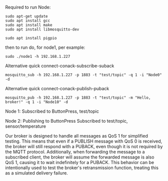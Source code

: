 Required to run Node:

```
sudo apt-get update
sudo apt install gcc
sudo apt install make
sudo apt install libmosquitto-dev

sudo apt install pigpio
```

then to run do, for node1, per example:
```
sudo ./node1 -h 192.168.1.227
```

Alternative quick connect-conack-subscribe-suback
```
mosquitto_sub -h 192.168.1.227 -p 1883 -t "test/topic" -q 1 -i "Node0" -d
```

Alternative quick connect-conack-publish-puback
```
mosquitto_pub -h 192.168.1.227 -p 1883 -t "test/topic" -m "Hello, broker!" -q 1 -i "Node10" -d
```

Node 1:
Subscribed to ButtonPress, test/topic

Node 2:
Publishing to ButtonPress
Subscribed to test/topic, sensor/temperature


Our broker is designed to handle all messages as QoS 1 for simplified testing. This means that even if a PUBLISH message with QoS 0 is received, the broker will still respond with a PUBACK, even though it is not required by the MQTT protocol. Additionally, when forwarding the message to a subscribed client, the broker will assume the forwarded message is also QoS 1, causing it to wait indefinitely for a PUBACK. This behavior can be intentionally used to test the broker's retransmission function, treating this as a simulated delivery failure.